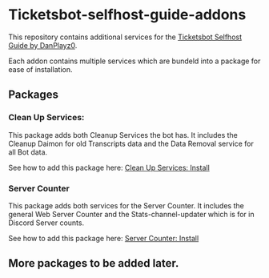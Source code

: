 # Ticketsbot-selfhost-guide-addons

This repository contains additional services for the [Ticketsbot Selfhost Guide by DanPlayz0](https://github.com/DanPlayz0/ticketsbot-self-host-guide).

Each addon contains multiple services which are bundeld into a package for ease of installation.


## Packages

### Clean Up Services:

This package adds both Cleanup Services the bot has. It includes the Cleanup Daimon for old Transcripts data and the Data Removal service for all Bot data.

See how to add this package here: [Clean Up Services: Install]()

### Server Counter

This package adds both services for the Server Counter. It includes the general Web Server Counter and the Stats-channel-updater which is for in Discord Server counts.

See how to add this package here: [Server Counter: Install]()


## More packages to be added later.